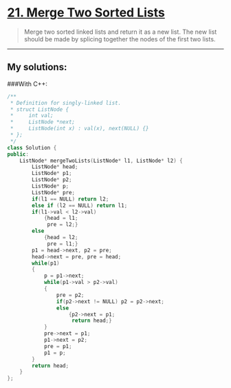 [21. Merge Two Sorted Lists](https://leetcode.com/problems/merge-two-sorted-lists/)
============================
>
>Merge two sorted linked lists and return it as a new list. The new list should be made by splicing together the nodes of the first two lists.
>

----------
## My solutions:
###With C++:

```C++
/**
 * Definition for singly-linked list.
 * struct ListNode {
 *     int val;
 *     ListNode *next;
 *     ListNode(int x) : val(x), next(NULL) {}
 * };
 */
class Solution {
public:
    ListNode* mergeTwoLists(ListNode* l1, ListNode* l2) {
        ListNode* head;
        ListNode* p1;
        ListNode* p2;
        ListNode* p;
        ListNode* pre;
        if(l1 == NULL) return l2;
        else if (l2 == NULL) return l1;
        if(l1->val < l2->val)
            {head = l1;
             pre = l2;}
        else
            {head = l2;
             pre = l1;}
        p1 = head->next, p2 = pre;
        head->next = pre, pre = head;
        while(p1)
        {   
            p = p1->next;
            while(p1->val > p2->val)
            {
                pre = p2;
                if(p2->next != NULL) p2 = p2->next;
                else 
                    {p2->next = p1;
                     return head;}
            }
            pre->next = p1;
            p1->next = p2;
            pre = p1;
            p1 = p;
        }
        return head;
    }
};
```